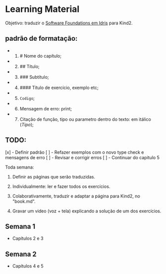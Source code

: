# Learning Material

Objetivo: traduzir o [Software Foundations em Idris](https://idris-hackers.github.io/software-foundations/pdf/sf-idris-2018.pdf) para Kind2.

## padrão de formatação:

- 1. \# Nome do capítulo;
- 2. \## Título;
- 3. \### Subtítulo;
- 4. \#### Título de exercício, exemplo etc;
- 5. `Codigo`;
- 6. Mensagem de erro: print;
- 7. Citação de função, tipo ou parametro dentro do texto: em itálico (*Tipo*);




## TODO:
[x] - Definir padrão
[ ] - Refazer exemplos com o novo type check e mensagens de erro
[ ] - Revisar e corrigir erros
[ ] - Continuar do capitulo 5


Toda semana:

1. Definir as páginas que serão traduzidas.

2. Individualmente: ler e fazer todos os exercícios.

3. Colaborativamente, traduzir e adaptar a página para Kind2, no "book.md".

4. Gravar um video (voz + tela) explicando a solução de um dos exercícios.

## Semana 1

- Capítulos 2 e 3

## Semana 2

- Capítulos 4 e 5
